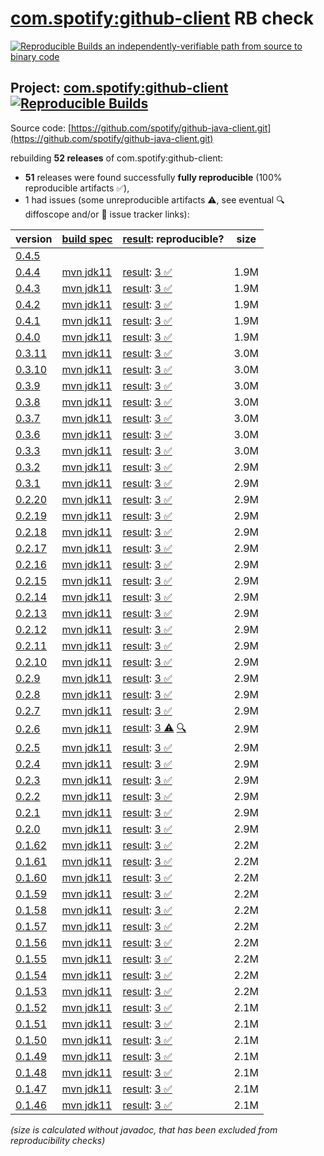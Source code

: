 [com.spotify:github-client](https://central.sonatype.com/artifact/com.spotify/github-client/versions) RB check
=======

[![Reproducible Builds](https://reproducible-builds.org/images/logos/rb.svg) an independently-verifiable path from source to binary code](https://reproducible-builds.org/)

## Project: [com.spotify:github-client](https://central.sonatype.com/artifact/com.spotify/github-client/versions) [![Reproducible Builds](https://img.shields.io/endpoint?url=https://raw.githubusercontent.com/jvm-repo-rebuild/reproducible-central/master/content/com/spotify/github-client/badge.json)](https://github.com/jvm-repo-rebuild/reproducible-central/blob/master/content/com/spotify/github-client/README.md)

Source code: [https://github.com/spotify/github-java-client.git](https://github.com/spotify/github-java-client.git)

rebuilding **52 releases** of com.spotify:github-client:
- **51** releases were found successfully **fully reproducible** (100% reproducible artifacts :white_check_mark:),
- 1 had issues (some unreproducible artifacts :warning:, see eventual :mag: diffoscope and/or :memo: issue tracker links):

| version | [build spec](/BUILDSPEC.md) | [result](https://reproducible-builds.org/docs/jvm/): reproducible? | size |
| -- | --------- | ------ | -- |
| [0.4.5](https://central.sonatype.com/artifact/com.spotify/github-client/0.4.5/pom) | | | |
| [0.4.4](https://central.sonatype.com/artifact/com.spotify/github-client/0.4.4/pom) | [mvn jdk11](github-client-0.4.4.buildspec) | [result](github-client-0.4.4.buildinfo): [3 :white_check_mark: ](github-client-0.4.4.buildcompare) | 1.9M |
| [0.4.3](https://central.sonatype.com/artifact/com.spotify/github-client/0.4.3/pom) | [mvn jdk11](github-client-0.4.3.buildspec) | [result](github-client-0.4.3.buildinfo): [3 :white_check_mark: ](github-client-0.4.3.buildcompare) | 1.9M |
| [0.4.2](https://central.sonatype.com/artifact/com.spotify/github-client/0.4.2/pom) | [mvn jdk11](github-client-0.4.2.buildspec) | [result](github-client-0.4.2.buildinfo): [3 :white_check_mark: ](github-client-0.4.2.buildcompare) | 1.9M |
| [0.4.1](https://central.sonatype.com/artifact/com.spotify/github-client/0.4.1/pom) | [mvn jdk11](github-client-0.4.1.buildspec) | [result](github-client-0.4.1.buildinfo): [3 :white_check_mark: ](github-client-0.4.1.buildcompare) | 1.9M |
| [0.4.0](https://central.sonatype.com/artifact/com.spotify/github-client/0.4.0/pom) | [mvn jdk11](github-client-0.4.0.buildspec) | [result](github-client-0.4.0.buildinfo): [3 :white_check_mark: ](github-client-0.4.0.buildcompare) | 1.9M |
| [0.3.11](https://central.sonatype.com/artifact/com.spotify/github-client/0.3.11/pom) | [mvn jdk11](github-client-0.3.11.buildspec) | [result](github-client-0.3.11.buildinfo): [3 :white_check_mark: ](github-client-0.3.11.buildcompare) | 3.0M |
| [0.3.10](https://central.sonatype.com/artifact/com.spotify/github-client/0.3.10/pom) | [mvn jdk11](github-client-0.3.10.buildspec) | [result](github-client-0.3.10.buildinfo): [3 :white_check_mark: ](github-client-0.3.10.buildcompare) | 3.0M |
| [0.3.9](https://central.sonatype.com/artifact/com.spotify/github-client/0.3.9/pom) | [mvn jdk11](github-client-0.3.9.buildspec) | [result](github-client-0.3.9.buildinfo): [3 :white_check_mark: ](github-client-0.3.9.buildcompare) | 3.0M |
| [0.3.8](https://central.sonatype.com/artifact/com.spotify/github-client/0.3.8/pom) | [mvn jdk11](github-client-0.3.8.buildspec) | [result](github-client-0.3.8.buildinfo): [3 :white_check_mark: ](github-client-0.3.8.buildcompare) | 3.0M |
| [0.3.7](https://central.sonatype.com/artifact/com.spotify/github-client/0.3.7/pom) | [mvn jdk11](github-client-0.3.7.buildspec) | [result](github-client-0.3.7.buildinfo): [3 :white_check_mark: ](github-client-0.3.7.buildcompare) | 3.0M |
| [0.3.6](https://central.sonatype.com/artifact/com.spotify/github-client/0.3.6/pom) | [mvn jdk11](github-client-0.3.6.buildspec) | [result](github-client-0.3.6.buildinfo): [3 :white_check_mark: ](github-client-0.3.6.buildcompare) | 3.0M |
| [0.3.3](https://central.sonatype.com/artifact/com.spotify/github-client/0.3.3/pom) | [mvn jdk11](github-client-0.3.3.buildspec) | [result](github-client-0.3.3.buildinfo): [3 :white_check_mark: ](github-client-0.3.3.buildcompare) | 3.0M |
| [0.3.2](https://central.sonatype.com/artifact/com.spotify/github-client/0.3.2/pom) | [mvn jdk11](github-client-0.3.2.buildspec) | [result](github-client-0.3.2.buildinfo): [3 :white_check_mark: ](github-client-0.3.2.buildcompare) | 2.9M |
| [0.3.1](https://central.sonatype.com/artifact/com.spotify/github-client/0.3.1/pom) | [mvn jdk11](github-client-0.3.1.buildspec) | [result](github-client-0.3.1.buildinfo): [3 :white_check_mark: ](github-client-0.3.1.buildcompare) | 2.9M |
| [0.2.20](https://central.sonatype.com/artifact/com.spotify/github-client/0.2.20/pom) | [mvn jdk11](github-client-0.2.20.buildspec) | [result](github-client-0.2.20.buildinfo): [3 :white_check_mark: ](github-client-0.2.20.buildcompare) | 2.9M |
| [0.2.19](https://central.sonatype.com/artifact/com.spotify/github-client/0.2.19/pom) | [mvn jdk11](github-client-0.2.19.buildspec) | [result](github-client-0.2.19.buildinfo): [3 :white_check_mark: ](github-client-0.2.19.buildcompare) | 2.9M |
| [0.2.18](https://central.sonatype.com/artifact/com.spotify/github-client/0.2.18/pom) | [mvn jdk11](github-client-0.2.18.buildspec) | [result](github-client-0.2.18.buildinfo): [3 :white_check_mark: ](github-client-0.2.18.buildcompare) | 2.9M |
| [0.2.17](https://central.sonatype.com/artifact/com.spotify/github-client/0.2.17/pom) | [mvn jdk11](github-client-0.2.17.buildspec) | [result](github-client-0.2.17.buildinfo): [3 :white_check_mark: ](github-client-0.2.17.buildcompare) | 2.9M |
| [0.2.16](https://central.sonatype.com/artifact/com.spotify/github-client/0.2.16/pom) | [mvn jdk11](github-client-0.2.16.buildspec) | [result](github-client-0.2.16.buildinfo): [3 :white_check_mark: ](github-client-0.2.16.buildcompare) | 2.9M |
| [0.2.15](https://central.sonatype.com/artifact/com.spotify/github-client/0.2.15/pom) | [mvn jdk11](github-client-0.2.15.buildspec) | [result](github-client-0.2.15.buildinfo): [3 :white_check_mark: ](github-client-0.2.15.buildcompare) | 2.9M |
| [0.2.14](https://central.sonatype.com/artifact/com.spotify/github-client/0.2.14/pom) | [mvn jdk11](github-client-0.2.14.buildspec) | [result](github-client-0.2.14.buildinfo): [3 :white_check_mark: ](github-client-0.2.14.buildcompare) | 2.9M |
| [0.2.13](https://central.sonatype.com/artifact/com.spotify/github-client/0.2.13/pom) | [mvn jdk11](github-client-0.2.13.buildspec) | [result](github-client-0.2.13.buildinfo): [3 :white_check_mark: ](github-client-0.2.13.buildcompare) | 2.9M |
| [0.2.12](https://central.sonatype.com/artifact/com.spotify/github-client/0.2.12/pom) | [mvn jdk11](github-client-0.2.12.buildspec) | [result](github-client-0.2.12.buildinfo): [3 :white_check_mark: ](github-client-0.2.12.buildcompare) | 2.9M |
| [0.2.11](https://central.sonatype.com/artifact/com.spotify/github-client/0.2.11/pom) | [mvn jdk11](github-client-0.2.11.buildspec) | [result](github-client-0.2.11.buildinfo): [3 :white_check_mark: ](github-client-0.2.11.buildcompare) | 2.9M |
| [0.2.10](https://central.sonatype.com/artifact/com.spotify/github-client/0.2.10/pom) | [mvn jdk11](github-client-0.2.10.buildspec) | [result](github-client-0.2.10.buildinfo): [3 :white_check_mark: ](github-client-0.2.10.buildcompare) | 2.9M |
| [0.2.9](https://central.sonatype.com/artifact/com.spotify/github-client/0.2.9/pom) | [mvn jdk11](github-client-0.2.9.buildspec) | [result](github-client-0.2.9.buildinfo): [3 :white_check_mark: ](github-client-0.2.9.buildcompare) | 2.9M |
| [0.2.8](https://central.sonatype.com/artifact/com.spotify/github-client/0.2.8/pom) | [mvn jdk11](github-client-0.2.8.buildspec) | [result](github-client-0.2.8.buildinfo): [3 :white_check_mark: ](github-client-0.2.8.buildcompare) | 2.9M |
| [0.2.7](https://central.sonatype.com/artifact/com.spotify/github-client/0.2.7/pom) | [mvn jdk11](github-client-0.2.7.buildspec) | [result](github-client-0.2.7.buildinfo): [3 :white_check_mark: ](github-client-0.2.7.buildcompare) | 2.9M |
| [0.2.6](https://central.sonatype.com/artifact/com.spotify/github-client/0.2.6/pom) | [mvn jdk11](github-client-0.2.6.buildspec) | [result](github-client-0.2.6.buildinfo): [ 3 :warning:](github-client-0.2.6.buildcompare) [:mag:](github-client-0.2.6.diffoscope) | 2.9M |
| [0.2.5](https://central.sonatype.com/artifact/com.spotify/github-client/0.2.5/pom) | [mvn jdk11](github-client-0.2.5.buildspec) | [result](github-client-0.2.5.buildinfo): [3 :white_check_mark: ](github-client-0.2.5.buildcompare) | 2.9M |
| [0.2.4](https://central.sonatype.com/artifact/com.spotify/github-client/0.2.4/pom) | [mvn jdk11](github-client-0.2.4.buildspec) | [result](github-client-0.2.4.buildinfo): [3 :white_check_mark: ](github-client-0.2.4.buildcompare) | 2.9M |
| [0.2.3](https://central.sonatype.com/artifact/com.spotify/github-client/0.2.3/pom) | [mvn jdk11](github-client-0.2.3.buildspec) | [result](github-client-0.2.3.buildinfo): [3 :white_check_mark: ](github-client-0.2.3.buildcompare) | 2.9M |
| [0.2.2](https://central.sonatype.com/artifact/com.spotify/github-client/0.2.2/pom) | [mvn jdk11](github-client-0.2.2.buildspec) | [result](github-client-0.2.2.buildinfo): [3 :white_check_mark: ](github-client-0.2.2.buildcompare) | 2.9M |
| [0.2.1](https://central.sonatype.com/artifact/com.spotify/github-client/0.2.1/pom) | [mvn jdk11](github-client-0.2.1.buildspec) | [result](github-client-0.2.1.buildinfo): [3 :white_check_mark: ](github-client-0.2.1.buildcompare) | 2.9M |
| [0.2.0](https://central.sonatype.com/artifact/com.spotify/github-client/0.2.0/pom) | [mvn jdk11](github-client-0.2.0.buildspec) | [result](github-client-0.2.0.buildinfo): [3 :white_check_mark: ](github-client-0.2.0.buildcompare) | 2.9M |
| [0.1.62](https://central.sonatype.com/artifact/com.spotify/github-client/0.1.62/pom) | [mvn jdk11](github-client-0.1.62.buildspec) | [result](github-client-0.1.62.buildinfo): [3 :white_check_mark: ](github-client-0.1.62.buildcompare) | 2.2M |
| [0.1.61](https://central.sonatype.com/artifact/com.spotify/github-client/0.1.61/pom) | [mvn jdk11](github-client-0.1.61.buildspec) | [result](github-client-0.1.61.buildinfo): [3 :white_check_mark: ](github-client-0.1.61.buildcompare) | 2.2M |
| [0.1.60](https://central.sonatype.com/artifact/com.spotify/github-client/0.1.60/pom) | [mvn jdk11](github-client-0.1.60.buildspec) | [result](github-client-0.1.60.buildinfo): [3 :white_check_mark: ](github-client-0.1.60.buildcompare) | 2.2M |
| [0.1.59](https://central.sonatype.com/artifact/com.spotify/github-client/0.1.59/pom) | [mvn jdk11](github-client-0.1.59.buildspec) | [result](github-client-0.1.59.buildinfo): [3 :white_check_mark: ](github-client-0.1.59.buildcompare) | 2.2M |
| [0.1.58](https://central.sonatype.com/artifact/com.spotify/github-client/0.1.58/pom) | [mvn jdk11](github-client-0.1.58.buildspec) | [result](github-client-0.1.58.buildinfo): [3 :white_check_mark: ](github-client-0.1.58.buildcompare) | 2.2M |
| [0.1.57](https://central.sonatype.com/artifact/com.spotify/github-client/0.1.57/pom) | [mvn jdk11](github-client-0.1.57.buildspec) | [result](github-client-0.1.57.buildinfo): [3 :white_check_mark: ](github-client-0.1.57.buildcompare) | 2.2M |
| [0.1.56](https://central.sonatype.com/artifact/com.spotify/github-client/0.1.56/pom) | [mvn jdk11](github-client-0.1.56.buildspec) | [result](github-client-0.1.56.buildinfo): [3 :white_check_mark: ](github-client-0.1.56.buildcompare) | 2.2M |
| [0.1.55](https://central.sonatype.com/artifact/com.spotify/github-client/0.1.55/pom) | [mvn jdk11](github-client-0.1.55.buildspec) | [result](github-client-0.1.55.buildinfo): [3 :white_check_mark: ](github-client-0.1.55.buildcompare) | 2.2M |
| [0.1.54](https://central.sonatype.com/artifact/com.spotify/github-client/0.1.54/pom) | [mvn jdk11](github-client-0.1.54.buildspec) | [result](github-client-0.1.54.buildinfo): [3 :white_check_mark: ](github-client-0.1.54.buildcompare) | 2.2M |
| [0.1.53](https://central.sonatype.com/artifact/com.spotify/github-client/0.1.53/pom) | [mvn jdk11](github-client-0.1.53.buildspec) | [result](github-client-0.1.53.buildinfo): [3 :white_check_mark: ](github-client-0.1.53.buildcompare) | 2.2M |
| [0.1.52](https://central.sonatype.com/artifact/com.spotify/github-client/0.1.52/pom) | [mvn jdk11](github-client-0.1.52.buildspec) | [result](github-client-0.1.52.buildinfo): [3 :white_check_mark: ](github-client-0.1.52.buildcompare) | 2.1M |
| [0.1.51](https://central.sonatype.com/artifact/com.spotify/github-client/0.1.51/pom) | [mvn jdk11](github-client-0.1.51.buildspec) | [result](github-client-0.1.51.buildinfo): [3 :white_check_mark: ](github-client-0.1.51.buildcompare) | 2.1M |
| [0.1.50](https://central.sonatype.com/artifact/com.spotify/github-client/0.1.50/pom) | [mvn jdk11](github-client-0.1.50.buildspec) | [result](github-client-0.1.50.buildinfo): [3 :white_check_mark: ](github-client-0.1.50.buildcompare) | 2.1M |
| [0.1.49](https://central.sonatype.com/artifact/com.spotify/github-client/0.1.49/pom) | [mvn jdk11](github-client-0.1.49.buildspec) | [result](github-client-0.1.49.buildinfo): [3 :white_check_mark: ](github-client-0.1.49.buildcompare) | 2.1M |
| [0.1.48](https://central.sonatype.com/artifact/com.spotify/github-client/0.1.48/pom) | [mvn jdk11](github-client-0.1.48.buildspec) | [result](github-client-0.1.48.buildinfo): [3 :white_check_mark: ](github-client-0.1.48.buildcompare) | 2.1M |
| [0.1.47](https://central.sonatype.com/artifact/com.spotify/github-client/0.1.47/pom) | [mvn jdk11](github-client-0.1.47.buildspec) | [result](github-client-0.1.47.buildinfo): [3 :white_check_mark: ](github-client-0.1.47.buildcompare) | 2.1M |
| [0.1.46](https://central.sonatype.com/artifact/com.spotify/github-client/0.1.46/pom) | [mvn jdk11](github-client-0.1.46.buildspec) | [result](github-client-0.1.46.buildinfo): [3 :white_check_mark: ](github-client-0.1.46.buildcompare) | 2.1M |

<i>(size is calculated without javadoc, that has been excluded from reproducibility checks)</i>
